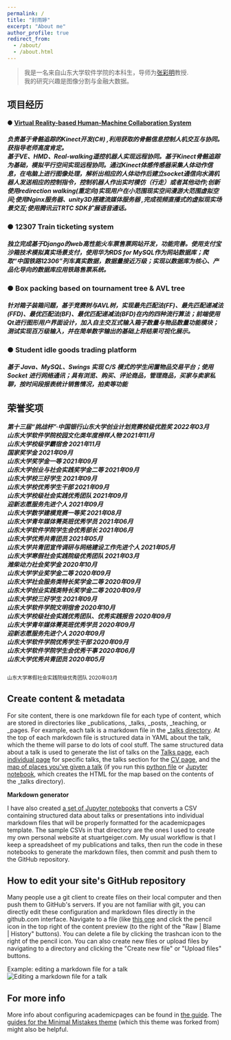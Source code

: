 ```yaml
---
permalink: /
title: "封雨婷"
excerpt: "About me"
author_profile: true
redirect_from: 
  - /about/
  - /about.html
---
```


> 我是一名来自山东大学软件学院的本科生，导师为[张彩明](https://www.sc.sdu.edu.cn/info/1046/2286.htm)教授.<br/>
> 我的研究兴趣是图像分割与金融大数据。

项目经历
------
#### ● <u> Virtual Reality-based Human-Machine Collaboration System </u>
##### 负责基于骨骼追踪的Kinect开发(C#) ,利用获取的骨骼信息控制人机交互与协同。获指导老师高度肯定。<br> 基于VE、HMD、Real-walking遥控机器人实现远程协同。基于Kinect骨骼追踪为基础，模拟平行空间实现远程协同。通过Kinect体感传感器采集人体动作信息，在电脑上进行图像处理，解析出相应的人体动作后建立socket通信向水滴机器人发送相应的控制指令，控制机器人作出实时模仿（行走）或者其他动作;创新使用redirection walking(重定向)实现用户在小范围现实空间漫游大范围虚拟空间;使用Nginx服务器、unity3D搭建流媒体服务器 ,完成视频直播式的虚拟现实场景交互;使用腾讯云TRTC SDK扩展语音通话。

### ● 12307 Train ticketing system
##### 独立完成基于Django的web高性能火车票售票网站开发，功能完善。使用支付宝沙箱技术模拟真实场景支付，使用华为RDS for MySQL作为网站数据库；爬取“中国铁路12306”列车真实数据，数据量接近万级；实现以数据库为核心、产品化导向的数据库应用铁路售票系统。

### ● Box packing based on tournament tree & AVL tree
##### 针对箱子装箱问题，基于竞赛树与AVL树，实现最先匹配法(FF)、最先匹配递减法(FFD)、最优匹配法(BF)、最优匹配递减法(BFD)在内的四种流行算法；前端使用Qt进行图形用户界面设计，加入自主交互式输入箱子数量与物品数量功能模块；测试实现百万级输入，并在简单数字输出的基础上将结果可视化展示。

### ● Student idle goods trading platform
##### 基于 Java、MySQL、Swings 实现 C/S 模式的学生闲置物品交易平台；使用 Socket 进行网络通讯；具有浏览、购买、评论商品，管理商品，买家与卖家私聊，按时间段报表统计销售情况，拍卖等功能



荣誉奖项
------
##### 第十三届“挑战杯”·中国银行山东大学创业计划竞赛校级优胜奖  2022年03月 <br> 山东大学软件学院校园文化类年度榜样人物  2021年11月 <br> 山东大学校级学霸宿舍  2021年11月 <br> __国家奖学金  2021年09月__ <br> 山东大学奖学金一等  2021年09月 <br> 山东大学创业与社会实践奖学金二等  2021年09月 <br> 山东大学校三好学生  2021年09月 <br> 山东大学校优秀学生干部  2021年09月 <br> 山东大学校级社会实践优秀团队  2021年09月 <br> 迎新志愿服务先进个人  2021年09月 <br> 山东大学数学建模竞赛一等奖  2021年08月 <br> 山东大学青年媒体菁英班优秀学员 2021年06月 <br> 山东大学软件学院学生会优秀部长  2021年06月 <br> 山东大学优秀共青团员  2021年05月 <br> 山东大学共青团宣传调研与网络建设工作先进个人  2021年05月 <br> 山东大学寒假社会实践院级优秀团队  2021年03月 <br> 潍柴动力社会奖学金  2020年10月 <br> 山东大学学业奖学金二等  2020年09月 <br> 山东大学社会服务类特长奖学金二等  2020年09月 <br> 山东大学创业实践类特长奖学金二等  2020年09月 <br> 山东大学校三好学生  2021年09月 <br> 山东大学软件学院文明宿舍  2020年10月 <br> 山东大学校级社会实践优秀团队、优秀实践报告  2020年09月 <br> 山东大学青年媒体菁英班优秀学员 2020年09月 <br> 迎新志愿服务先进个人  2020年09月 <br> 山东大学软件学院优秀学生干部  2020年09月 <br> 山东大学软件学院学生会优秀干事  2020年06月 <br> 山东大学优秀共青团员  2020年05月 <br> 
<small>山东大学寒假社会实践院级优秀团队  2020年03月 </small>






Create content & metadata
------
For site content, there is one markdown file for each type of content, which are stored in directories like _publications, _talks, _posts, _teaching, or _pages. For example, each talk is a markdown file in the [_talks directory](https://github.com/academicpages/academicpages.github.io/tree/master/_talks). At the top of each markdown file is structured data in YAML about the talk, which the theme will parse to do lots of cool stuff. The same structured data about a talk is used to generate the list of talks on the [Talks page](https://academicpages.github.io/talks), each [individual page](https://academicpages.github.io/talks/2012-03-01-talk-1) for specific talks, the talks section for the [CV page](https://academicpages.github.io/cv), and the [map of places you've given a talk](https://academicpages.github.io/talkmap.html) (if you run this [python file](https://github.com/academicpages/academicpages.github.io/blob/master/talkmap.py) or [Jupyter notebook](https://github.com/academicpages/academicpages.github.io/blob/master/talkmap.ipynb), which creates the HTML for the map based on the contents of the _talks directory).

**Markdown generator**

I have also created [a set of Jupyter notebooks](https://github.com/academicpages/academicpages.github.io/tree/master/markdown_generator
) that converts a CSV containing structured data about talks or presentations into individual markdown files that will be properly formatted for the academicpages template. The sample CSVs in that directory are the ones I used to create my own personal website at stuartgeiger.com. My usual workflow is that I keep a spreadsheet of my publications and talks, then run the code in these notebooks to generate the markdown files, then commit and push them to the GitHub repository.

How to edit your site's GitHub repository
------
Many people use a git client to create files on their local computer and then push them to GitHub's servers. If you are not familiar with git, you can directly edit these configuration and markdown files directly in the github.com interface. Navigate to a file (like [this one](https://github.com/academicpages/academicpages.github.io/blob/master/_talks/2012-03-01-talk-1.md) and click the pencil icon in the top right of the content preview (to the right of the "Raw | Blame | History" buttons). You can delete a file by clicking the trashcan icon to the right of the pencil icon. You can also create new files or upload files by navigating to a directory and clicking the "Create new file" or "Upload files" buttons. 

Example: editing a markdown file for a talk
![Editing a markdown file for a talk](/images/editing-talk.png)

For more info
------
More info about configuring academicpages can be found in [the guide](https://academicpages.github.io/markdown/). The [guides for the Minimal Mistakes theme](https://mmistakes.github.io/minimal-mistakes/docs/configuration/) (which this theme was forked from) might also be helpful.
